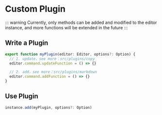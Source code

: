 # Custom Plugin

::: warning
Currently, only methods can be added and modified to the editor instance, and more functions will be extended in the future
:::

## Write a Plugin

```javascript
export function myPlugin(editor: Editor, options?: Option) {
  // 1. update，see more：src/plugins/copy
  editor.command.updateFunction = () => {}

  // 2. add，see more：src/plugins/markdown
  editor.command.addFunction = () => {}
}
```

## Use Plugin

```javascript
instance.add(myPlugin, options?: Option)
```